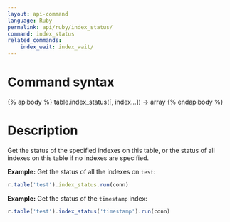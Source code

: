 ```yaml
---
layout: api-command
language: Ruby
permalink: api/ruby/index_status/
command: index_status
related_commands:
    index_wait: index_wait/
---
```


# Command syntax #

{% apibody %}
table.index_status([, index...]) &rarr; array
{% endapibody %}

# Description #

Get the status of the specified indexes on this table, or the status
of all indexes on this table if no indexes are specified.

__Example:__ Get the status of all the indexes on `test`:

```js
r.table('test').index_status.run(conn)
```

__Example:__ Get the status of the `timestamp` index:

```js
r.table('test').index_status('timestamp').run(conn)
```
